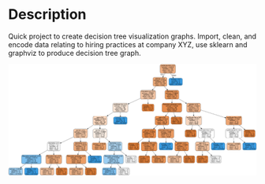 # Description

Quick project to create decision tree visualization graphs. Import, clean, and encode data relating to hiring practices at company XYZ, use sklearn and graphviz to produce decision tree graph.

<img src="resume decision tree.png">
